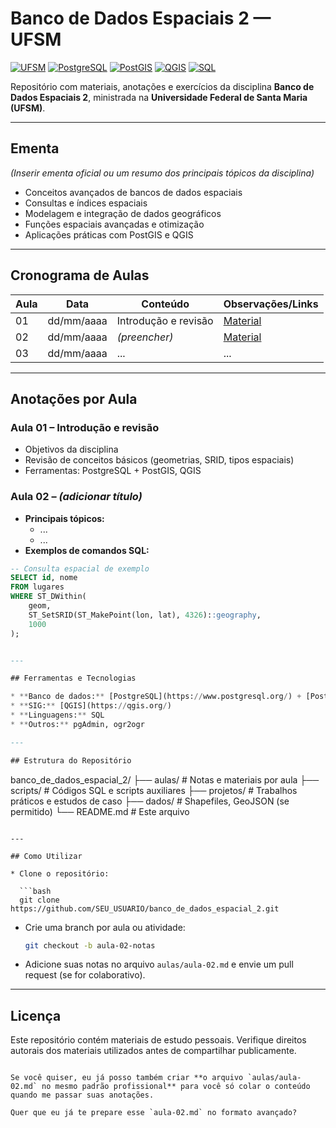 # Banco de Dados Espaciais 2 — UFSM

[![UFSM](https://img.shields.io/badge/UFSM-Universidade%20Federal%20de%20Santa%20Maria-blue)](https://www.ufsm.br)
[![PostgreSQL](https://img.shields.io/badge/PostgreSQL-14+-336791?logo=postgresql&logoColor=white)](https://www.postgresql.org/)
[![PostGIS](https://img.shields.io/badge/PostGIS-3.3+-A6CE39?logo=postgis&logoColor=white)](https://postgis.net/)
[![QGIS](https://img.shields.io/badge/QGIS-3.30+-93b023?logo=qgis&logoColor=white)](https://qgis.org/)
[![SQL](https://img.shields.io/badge/SQL-Structured%20Query%20Language-lightgrey)](https://en.wikipedia.org/wiki/SQL)

Repositório com materiais, anotações e exercícios da disciplina **Banco de Dados Espaciais 2**, ministrada na **Universidade Federal de Santa Maria (UFSM)**.

---

## Ementa
*(Inserir ementa oficial ou um resumo dos principais tópicos da disciplina)*

- Conceitos avançados de bancos de dados espaciais  
- Consultas e índices espaciais  
- Modelagem e integração de dados geográficos  
- Funções espaciais avançadas e otimização  
- Aplicações práticas com PostGIS e QGIS

---

## Cronograma de Aulas

| Aula | Data       | Conteúdo | Observações/Links |
|------|------------|----------|-------------------|
| 01   | dd/mm/aaaa | Introdução e revisão | [Material](aulas/aula-01.md) |
| 02   | dd/mm/aaaa | *(preencher)* | [Material](aulas/aula-02.md) |
| 03   | dd/mm/aaaa | ... | ... |

---

## Anotações por Aula

### Aula 01 – Introdução e revisão
- Objetivos da disciplina  
- Revisão de conceitos básicos (geometrias, SRID, tipos espaciais)  
- Ferramentas: PostgreSQL + PostGIS, QGIS

### Aula 02 – *(adicionar título)*
- **Principais tópicos:**  
  - ...
  - ...
- **Exemplos de comandos SQL:**  
```sql
-- Consulta espacial de exemplo
SELECT id, nome
FROM lugares
WHERE ST_DWithin(
    geom,
    ST_SetSRID(ST_MakePoint(lon, lat), 4326)::geography,
    1000
);


---

## Ferramentas e Tecnologias

* **Banco de dados:** [PostgreSQL](https://www.postgresql.org/) + [PostGIS](https://postgis.net/)
* **SIG:** [QGIS](https://qgis.org/)
* **Linguagens:** SQL
* **Outros:** pgAdmin, ogr2ogr

---

## Estrutura do Repositório

```
banco_de_dados_espacial_2/
├── aulas/        # Notas e materiais por aula
├── scripts/      # Códigos SQL e scripts auxiliares
├── projetos/     # Trabalhos práticos e estudos de caso
├── dados/        # Shapefiles, GeoJSON (se permitido)
└── README.md     # Este arquivo
```

---

## Como Utilizar

* Clone o repositório:

  ```bash
  git clone https://github.com/SEU_USUARIO/banco_de_dados_espacial_2.git
  ```
* Crie uma branch por aula ou atividade:

  ```bash
  git checkout -b aula-02-notas
  ```
* Adicione suas notas no arquivo `aulas/aula-02.md` e envie um pull request (se for colaborativo).

---

## Licença

Este repositório contém materiais de estudo pessoais.
Verifique direitos autorais dos materiais utilizados antes de compartilhar publicamente.

```

Se você quiser, eu já posso também criar **o arquivo `aulas/aula-02.md` no mesmo padrão profissional** para você só colar o conteúdo quando me passar suas anotações.  

Quer que eu já te prepare esse `aula-02.md` no formato avançado?
```
